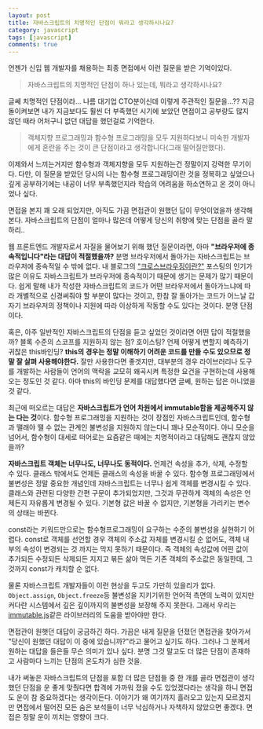 ```yaml
---
layout: post
title: 자바스크립트의 치명적인 단점이 뭐라고 생각하시나요?
category: javascript
tags: [javascript]
comments: true
---
```


언젠가 신입 웹 개발자를 채용하는 최종 면접에서 이런 질문을 받은 기억이있다.

> 자바스크립트의 치명적인 단점이 하나 있는데, 뭐라고 생각하시나요?

글쎄 치명적인 단점이라... 나름 대기업 CTO분이신데 이렇게 주관적인 질문을...??
지금 돌이켜보면 내가 지금보다도 훨씬 더 부족했던 시기에 보았던 면접이고 공부량도 많지 않던 때라 어처구니 없던 대답을 했던걸로 기억한다.

> 객체지향 프로그래밍과 함수형 프로그래밍을 모두 지원하다보니 미숙한 개발자에게 혼란을 주는 것이 큰 단점이라고 생각합니다(그래 떨어질만했다).

이제와서 느끼는거지만 함수형과 객체지향을 모두 지원하는건 정말이지 강력한 무기이다. 다만, 이 질문을 받았던 당시의 나는 함수형 프로그래밍이란 것을 정복하고 싶었으나 깊게 공부하기에는 내공이 너무 부족했던지라 학습의 어려움을 하소연하고 온 것이 아니었나 싶다.

면접을 본지 꽤 오래 되었지만, 아직도 가끔 면접관이 원했던 답이 무엇이었을까 생각해본다. 자바스크립트의 단점이 얼마나 많은데 어떻게 당신의 취향에 맞는 단점을 골라 말하리..

웹 프론트엔드 개발자로서 자질을 물어보기 위해 했던 질문이라면, 아마 **"브라우저에 종속적입니다"라는 대답이 적절했을까?** 분명 브라우저에서 돌아가는 자바스크립트는 브라우저에 종속적일 수 밖에 없다. 내 블로그의 ["크로스브라우징이란?"](https://wooooooak.github.io/frontend/2018/08/17/%ED%81%AC%EB%A1%9C%EC%8A%A4%EB%B8%8C%EB%9D%BC%EC%9A%B0%EC%A7%95/) 포스팅의 인기가 많은 이유도 자바스크립트가 브라우저에 종속적이기 때문에 생기는 문제가 많기 때문이다. 쉽게 말해 내가 작성한 자바스크립트의 코드가 어떤 브라우저에서 돌아가느냐에 따라 개별적으로 신경써줘야 할 부분이 많다는 것이고, 한참 잘 돌아가는 코드가 어느날 갑자기 브라우저의 정책이나 지원에 따라 이상하게 작동할 수도 있다는 것이다. 분명 단점이다.

혹은, 아주 일반적인 자바스크립트의 단점을 듣고 싶었던 것이라면 어떤 답이 적절했을까? 블록 수준의 스코프를 지원하지 않는 점? 호이스팅? 언제 어떻게 변할지 예측하기 귀찮은 this바인딩? **this의 경우는 정말 이해하기 어려운 코드를 만들 수도 있으므로 정말 잘 살펴 사용해야한다.** 잘만 사용한다면 좋겟지만, 대부분의 경우 라이브러리나 도구를 개발하는 사람들이 언어의 맥락을 교모히 왜곡시켜 특정한 요건을 구현하는데 사용해오는 정도인 것 같다. 아마 this의 바인딩 문제를 대답했다면 글쎄, 원하는 답은 아니었을 것 같다.

최근에 떠오르는 대답은 **자바스크립트가 언어 차원에서 immutable함을 제공해주지 않는 다는 것**이다. 함수형 프로그래밍을 지원하는 것이 장점인 자바스크립트인데, 함수형과 땔래야 땔 수 없는 관계인 불변성을 지원하지 않는다니 꽤나 모순적이다. 아니 모순을 넘어서, 함수형이 대세로 떠어로는 요즘같은 때에는 치명적이라고 대답해도 괜찮지 않았을까?

**자바스크립트 객체는 너무나도, 너무나도 동적이다.** 언제건 속성을 추가, 삭제, 수정할 수 있다. 클래스 밖에서도 언제든 클래스의 속성을 바꿀 수 있다. 함수형 프로그래밍에서 불변성은 정말 중요한 개념인데 자바스크립트는 너무나 쉽게 객체를 변경시킬 수 있다. 클래스와 관련된 다양한 간편 구문이 추가되었지만, 그것과 무관하게 객체의 속성은 언제든지 자유롭게 변경될 수 있다. 기본형 값은 바꿀 수 없지만, 기본형을 가리키는 변수의 상태는 바뀐다.

const라는 키워드만으로는 함수형프로그래밍이 요구하는 수준의 불변성을 실현하기 어렵다. const로 객체를 선언할 경우 객체의 주소값 자체를 변경시킬 순 없어도, 객체 내부의 속성이 변경되는 것 까지는 막지 못하기 때문이다. 즉 객체의 속성값에 어떤 값이 추가되든 수정되든 삭제되든 지지고 볶든 삶아 먹든 기존 객체의 주소값은 동일한데, 그 것까지 const가 캐치할 순 없다.

물론 자바스크립트 개발자들이 이런 현상을 두고도 가만히 있을리가 없다. `Object.assign`, `Object.freeze`등 불변성을 지키기위한 언어적 측면의 노력이 있지만 커다란 시스템에서 깊은 깊이까지의 불변성을 보장해 주지 못한다. 그래서 우리는 [immutable.js](https://github.com/immutable-js/immutable-js)같은 라이브러리의 도움을 받아야만 한다.

면접관이 원햇던 대답이 궁금하긴 하다. 가끔은 내게 질문을 던졌던 면접관을 찾아가서 "당신이 원했던 대답이 이 중에 있습니까?"라고 물어고 싶기도 하다. 그러나 그 분께서 원하는 대답을 들은들 무슨 의미가 있나 싶다. 분명 그것 말고도 더 많은 단점이 존재하고 사람마다 느끼는 단점의 온도차가 심한 것을.

내가 써놓은 자바스크립트의 단점을 포함 더 많은 단점들 중 한 개를 골라 면접관이 생각했던 단점을 운 좋게 맞췄다면 합격에 가까워 졌을 수도 있었겠다라는 생각을 하니 면접도 운이 참 중요하겠다는 생각이든다. 이야기가 왜 여기까지 흘러오고 있는지 모르겠지만 면접에서 떨어진 모든 숨은 보석들이 너무 낙심하거나 자책하지 않았으면 좋겠다. 면접은 정말 운이 끼치는 영향이 크다.
